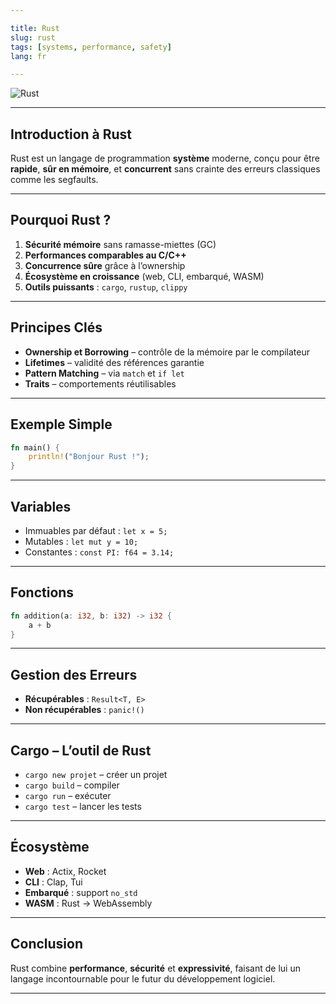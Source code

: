 ```yaml
---

title: Rust
slug: rust
tags: [systems, performance, safety]
lang: fr

---
```


![Rust](https://www.rust-lang.org/static/images/rust-logo-blk.svg)

---

## Introduction à Rust

Rust est un langage de programmation **système** moderne, conçu pour être **rapide**, **sûr en mémoire**, et **concurrent** sans crainte des erreurs classiques comme les segfaults.

---

## Pourquoi Rust ?

1. **Sécurité mémoire** sans ramasse-miettes (GC)
2. **Performances comparables au C/C++**
3. **Concurrence sûre** grâce à l’ownership
4. **Écosystème en croissance** (web, CLI, embarqué, WASM)
5. **Outils puissants** : `cargo`, `rustup`, `clippy`

---

## Principes Clés

* **Ownership et Borrowing** – contrôle de la mémoire par le compilateur
* **Lifetimes** – validité des références garantie
* **Pattern Matching** – via `match` et `if let`
* **Traits** – comportements réutilisables

---

## Exemple Simple

```rust
fn main() {
    println!("Bonjour Rust !");
}
```

---

## Variables

* Immuables par défaut : `let x = 5;`
* Mutables : `let mut y = 10;`
* Constantes : `const PI: f64 = 3.14;`

---

## Fonctions

```rust
fn addition(a: i32, b: i32) -> i32 {
    a + b
}
```

---

## Gestion des Erreurs

* **Récupérables** : `Result<T, E>`
* **Non récupérables** : `panic!()`

---

## Cargo – L’outil de Rust

* `cargo new projet` – créer un projet
* `cargo build` – compiler
* `cargo run` – exécuter
* `cargo test` – lancer les tests

---

## Écosystème

* **Web** : Actix, Rocket
* **CLI** : Clap, Tui
* **Embarqué** : support `no_std`
* **WASM** : Rust → WebAssembly

---

## Conclusion

Rust combine **performance**, **sécurité** et **expressivité**, faisant de lui un langage incontournable pour le futur du développement logiciel.

---
